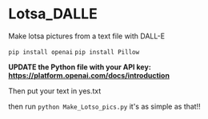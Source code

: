 # Lotsa_DALLE
Make lotsa pictures from a text file with DALL-E


`pip install openai`
`pip install Pillow`

**UPDATE the Python file with your API key: https://platform.openai.com/docs/introduction**

Then put your text in yes.txt

then run `python Make_Lotso_pics.py` it's as simple as that!!
